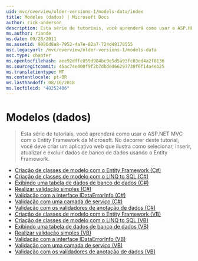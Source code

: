 ```yaml
---
uid: mvc/overview/older-versions-1/models-data/index
title: Modelos (dados) | Microsoft Docs
author: rick-anderson
description: Esta série de tutoriais, você aprenderá como usar o ASP.NET MVC com o Entity Framework da Microsoft. No decorrer deste tutorial, você deve criar um aplicativo web...
ms.author: riande
ms.date: 09/28/2011
ms.assetid: 9086d8a8-7952-4a7e-82a7-724d48178555
msc.legacyurl: /mvc/overview/older-versions-1/models-data
msc.type: chapter
ms.openlocfilehash: aee92dffc059d984bc9e5d5a93fc03ed4a2f8136
ms.sourcegitcommit: 45ac74e400f9f2b7dbded66297730f6f14a4eb25
ms.translationtype: MT
ms.contentlocale: pt-BR
ms.lasthandoff: 08/16/2018
ms.locfileid: "48252406"
---
```

<a name="models-data"></a>Modelos (dados)
====================
> Esta série de tutoriais, você aprenderá como usar o ASP.NET MVC com o Entity Framework da Microsoft. No decorrer deste tutorial, você deve criar um aplicativo web que ilustra como selecionar, inserir, atualizar e excluir dados de banco de dados usando o Entity Framework.


- [Criação de classes de modelo com o Entity Framework (C#)](creating-model-classes-with-the-entity-framework-cs.md)
- [Criação de classes de modelo com o LINQ to SQL (C#)](creating-model-classes-with-linq-to-sql-cs.md)
- [Exibindo uma tabela de dados de banco de dados (C#)](displaying-a-table-of-database-data-cs.md)
- [Realizar validação simples (C#)](performing-simple-validation-cs.md)
- [Validação com a interface IDataErrorInfo (C#)](validating-with-the-idataerrorinfo-interface-cs.md)
- [Validação com uma camada de serviço (C#)](validating-with-a-service-layer-cs.md)
- [Validação com os validadores de anotação de dados (C#)](validation-with-the-data-annotation-validators-cs.md)
- [Criação de classes de modelo com o Entity Framework (VB)](creating-model-classes-with-the-entity-framework-vb.md)
- [Criação de classes de modelo com o LINQ to SQL (VB)](creating-model-classes-with-linq-to-sql-vb.md)
- [Exibindo uma tabela de dados de banco de dados (VB)](displaying-a-table-of-database-data-vb.md)
- [Realizar validação simples (VB)](performing-simple-validation-vb.md)
- [Validação com a interface IDataErrorInfo (VB)](validating-with-the-idataerrorinfo-interface-vb.md)
- [Validação com uma camada de serviço (VB)](validating-with-a-service-layer-vb.md)
- [Validação com os validadores de anotação de dados (VB)](validation-with-the-data-annotation-validators-vb.md)
